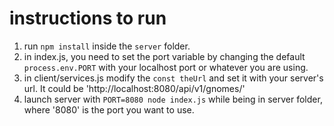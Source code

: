 # instructions to run 
1. run `npm install` inside the `server` folder.
2. in index.js, you need to set the port variable by changing the default `process.env.PORT` with your localhost port or whatever you are using.
3. in client/services.js modify the `const theUrl` and set it with your server's url. It could be 'http://localhost:8080/api/v1/gnomes/' 
4. launch server with `PORT=8080 node index.js` while being in server folder, where '8080' is the port you want to use.
